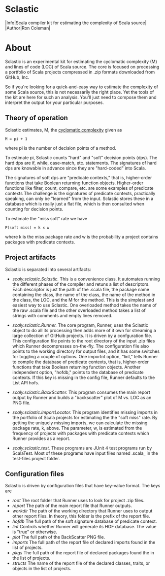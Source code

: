 Sclastic
========
|Info|Scala compiler kit for estimating the complexity of Scala source|
|Author|Ron Coleman|

About
=====
Sclastic is an experimental kit
for estimating the cyclomatic complexity (M) and lines of code (LOC)
of Scala source. The core is focused on processing a portfolio of Scala projects compressed in .zip formats
downloaded from GitHub, Inc.

So if you're looking for a quick-and-easy way to estimate the complexity of some Scala source, this is not
necessarily the right place. Yet the tools of the kit are here for such an analysis. You'll just
need to compose them and interpret the output for your particular purposes.

Theory of operation
-------------------
Sclastic estimates, M, the [cyclomatic complexity](http://www.literateprogramming.com/mccabe.pdf) given as

    M = pi + 1

where pi is the number of decision points of a method.

To estimate pi, Sclastic counts "hard" and "soft" decision points (dps). The hard dps are if, while, case-match, etc.
statements. The signatures of hard dps are knowable in advance since they are "hard-coded" into Scala.

The signatures of soft dps are "predicate contexts," that is, higher-order functions that take
Boolean returning function objects. Higher-order functions like filter, count, compare, etc. are some examples
of predicate contexts
The challenge is the signatures of predicate contexts, practically speaking, can only be "learned" from the input.
Sclastic stores these in a database which is really just a flat file, which is then consulted
when counting for decision points.

To estimate the "miss soft" rate we have

    P(soft miss) = k x w

where k is the miss package rate and w is the probability a project contains packages with predicate contexts.

Project artifacts
-----------------
Sclastic is separated into several artifacts:

* *scaly.sclastic.Sclastic.*
	This is a convenience class. It automates running the different phases of the compiler and retuns
	a list of descriptors. Each descriptor is just the path of the .scala file, the package name containing
	the class, the name of the class, the name of the method in the class, the LOC, and the M for the method.
	This is the simplest and easiest way to use Sclastic. One overloaded method takes the name of the raw .scala file
	and the other overloaded method takes a list of strings with comments and empty lines removed.
* *scaly.sclastic.Runner.*
	The core program, Runner, uses the Sclastic object to do all its processing then adds more of it own for streaming
	a large collection of GitHuib projects. It is driven by a confguration file.
	This configuration file points to the root directory of the input .zip files which Runner decompresses on-the-fly.
	The configuration file also points to the working directory for output files, and it has some switches for toggling
	a couple of options. One importnt option, "lint," tells Runner to compile the database of predicate
	contexts, that is, higher-order functions that take Boolean returning function objects. 
	Another independent option, "hofdb," points to the database of predicate contexts. If this key is missing in the
	config file, Runner defaults to the List API hofs.
* *scaly.sclastic.BackScatter.*
	This program consumes the main report output by Runner and builds a "backscatter" plot of M vs. LOC as an PNG file.

* *scaly.sclastic.ImportLocator.*
	This program identifies missing imports in the portfolio of Scala projects for estimating
	the the "soft miss" rate. By getting the uniquely missing imports, we can calculate the missing
	package rate, k, above. The parameter, w, is estimated from the frequency of projects with packages with
	predicate contexts which Runner provides as a report.
* *scaly.sclastic.test.*
	These programs are JUnit 4 test programs run by ScalaTest. Most of these programs have input files named
	.scala_ in the test-files project folder.

Configuration files
-------------------
Sclastic is driven by configuration files that have key-value format. The keys are

* *root*
	The root folder that Runner uses to look for project .zip files.
* *report*
	The path of the main report file that Runner outputs.
* *workdir*
	The path of the working directory that Runner uses to output other report files. In theory, this
	folder is the prefix of the report file.
* *hofdb*
	The full path of the soft signature database of predicate context.
* *lint*
	Controls whether Runner will generate its HOF database. The value is "true" or otherwise.
* *plot*
	The full path of the BackScatter PNG file.
* *imports*
	The full path of the report file of declared imports found in the list of projects.
* *pkgs*
	The full path of the report file of declared packages found the in the list of projects.
* *structs*
	The name of the report file of the declared classes, traits, or objects in the list of projects.
